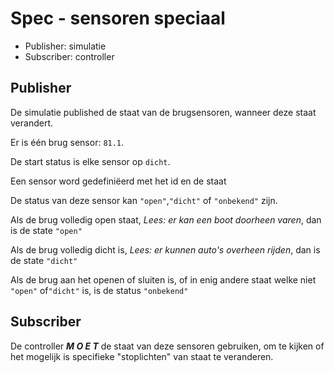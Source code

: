 ﻿# Spec - sensoren speciaal
- Publisher: simulatie
- Subscriber: controller

## Publisher
De simulatie published de staat van de brugsensoren, wanneer deze staat verandert.

Er is één brug sensor: `81.1`.

De start status is elke sensor op `dicht`.

Een sensor word gedefiniëerd met het id en de staat

De status van deze sensor kan `"open"`,`"dicht"` of `"onbekend"` zijn.

Als de brug volledig open staat, *Lees: er kan een boot doorheen varen*, dan is de state `"open"`

Als de brug volledig dicht is, *Lees: er kunnen auto's overheen rijden*, dan is de state `"dicht"`

Als de brug aan het openen of sluiten is, of in enig andere staat welke niet `"open"` of`"dicht"` is, is de status `"onbekend"` 

## Subscriber
De controller ***M O E T*** de staat van deze sensoren gebruiken, om te kijken of het mogelijk is specifieke "stoplichten" van staat te veranderen.